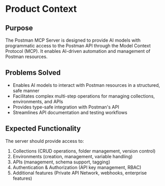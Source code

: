 # Product Context

## Purpose
The Postman MCP Server is designed to provide AI models with programmatic access to the Postman API through the Model Context Protocol (MCP). It enables AI-driven automation and management of Postman resources.

## Problems Solved
- Enables AI models to interact with Postman resources in a structured, safe manner
- Facilitates complex multi-step operations for managing collections, environments, and APIs
- Provides type-safe integration with Postman's API
- Streamlines API documentation and testing workflows

## Expected Functionality
The server should provide access to:
1. Collections (CRUD operations, folder management, version control)
2. Environments (creation, management, variable handling)
3. APIs (management, schema support, tagging)
4. Authentication & Authorization (API key management, RBAC)
5. Additional features (Private API Network, webhooks, enterprise features)